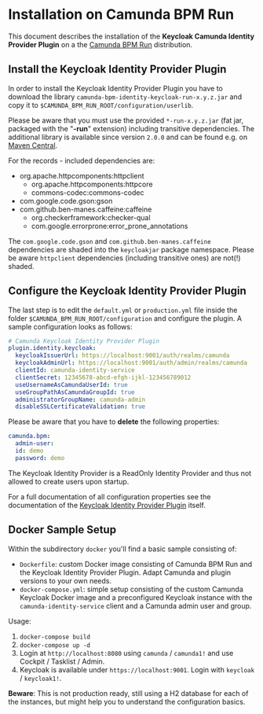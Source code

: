 # Installation on Camunda BPM Run
This document describes the installation of the **Keycloak Camunda Identity Provider Plugin** on a the [Camunda BPM Run](https://docs.camunda.org/manual/latest/user-guide/camunda-bpm-run/) distribution.

## Install the Keycloak Identity Provider Plugin

In order to install the Keycloak Identity Provider Plugin you have to download the library ``camunda-bpm-identity-keycloak-run-x.y.z.jar`` and copy it to ``$CAMUNDA_BPM_RUN_ROOT/configuration/userlib``.

Please be aware that you must use the provided ``*-run-x.y.z.jar`` (fat jar, packaged with the "**-run**" extension) including transitive dependencies. The additional library is available since version ``2.0.0`` and can be found e.g. on [Maven Central](https://search.maven.org/search?q=g:org.camunda.bpm.extension%20AND%20a:camunda-bpm-identity-keycloak-run).

For the records - included dependencies are:

* org.apache.httpcomponents:httpclient
	* org.apache.httpcomponents:httpcore
	* commons-codec:commons-codec
* com.google.code.gson:gson
* com.github.ben-manes.caffeine:caffeine
	* org.checkerframework:checker-qual
	* com.google.errorprone:error_prone_annotations


The ``com.google.code.gson`` and ``com.github.ben-manes.caffeine`` dependencies are shaded into the ``keycloakjar`` package namespace. Please be aware ``httpclient`` dependencies (including transitive ones) are not(!) shaded.

## Configure the Keycloak Identity Provider Plugin

The last step is to edit the ``default.yml`` or ``production.yml`` file inside the folder ``$CAMUNDA_BPM_RUN_ROOT/configuration`` and configure the plugin. A sample configuration looks as follows:

```yml
# Camunda Keycloak Identity Provider Plugin
plugin.identity.keycloak:
  keycloakIssuerUrl: https://localhost:9001/auth/realms/camunda
  keycloakAdminUrl: https://localhost:9001/auth/admin/realms/camunda
  clientId: camunda-identity-service
  clientSecret: 12345678-abcd-efgh-ijkl-123456789012
  useUsernameAsCamundaUserId: true
  useGroupPathAsCamundaGroupId: true
  administratorGroupName: camunda-admin
  disableSSLCertificateValidation: true
```

Please be aware that you have to **delete** the following properties:

```yml
camunda.bpm:
  admin-user:
  id: demo
  password: demo
```

The Keycloak Identity Provider is a ReadOnly Identity Provider and thus not allowed to create users upon startup.

For a full documentation of all configuration properties see the documentation of the [Keycloak Identity Provider Plugin](https://github.com/camunda/camunda-bpm-identity-keycloak) itself.

## Docker Sample Setup

Within the subdirectory `docker` you'll find a basic sample consisting of:

* ``Dockerfile``: custom Docker image consisting of Camunda BPM Run and the Keycloak Identity Provider Plugin. Adapt Camunda and plugin versions to your own needs.
* ``docker-compose.yml``: simple setup consisting of the custom Camunda Keycloak Docker image and a preconfigured Keycloak instance with the ``camunda-identity-service`` client and a Camunda admin user and group.

Usage:

1. ``docker-compose build``
2. ``docker-compose up -d``
3. Login at ``http://localhost:8080`` using ``camunda`` / ``camunda1!`` and use Cockpit / Tasklist / Admin.
4. Keycloak is available under ``https://localhost:9001``. Login with ``keycloak`` / ``keycloak1!``.

**Beware**: This is not production ready, still using a H2 database for each of the instances, but might help you to understand the configuration basics.